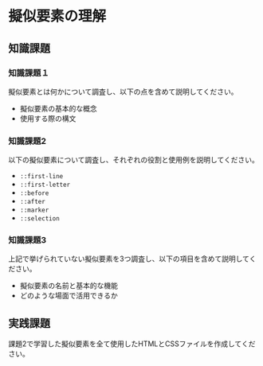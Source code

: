 # 擬似要素の理解

## 知識課題

### 知識課題１

擬似要素とは何かについて調査し、以下の点を含めて説明してください。

- 擬似要素の基本的な概念
- 使用する際の構文

### 知識課題2

以下の擬似要素について調査し、それぞれの役割と使用例を説明してください。

- `::first-line`
- `::first-letter`
- `::before`
- `::after`
- `::marker`
- `::selection`

### 知識課題3

上記で挙げられていない擬似要素を3つ調査し、以下の項目を含めて説明してください。

- 擬似要素の名前と基本的な機能
- どのような場面で活用できるか

## 実践課題

課題2で学習した擬似要素を全て使用したHTMLとCSSファイルを作成してください。
